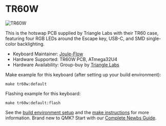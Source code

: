 # TR60W

![TR60W](https://i.imgur.com/Ez2T2Te.jpg)

This is the hotswap PCB supplied by Triangle Labs with their TR60 case, featuring four RGB LEDs around the Escape key, USB-C, and SMD single-color backlighting.

* Keyboard Maintainer: [Joule-Flow](https://github.com/Joule-Flow)
* Hardware Supported: TR60W PCB, ATmega32U4
* Hardware Availability: Group-buy by [Triangle Labs](https://geekhack.org/index.php?topic=96378.0)

Make example for this keyboard (after setting up your build environment):

    make tr60w:default

Flashing example for this keyboard:

    make tr60w:default:flash

See the [build environment setup](https://docs.qmk.fm/#/getting_started_build_tools) and the [make instructions](https://docs.qmk.fm/#/getting_started_make_guide) for more information. Brand new to QMK? Start with our [Complete Newbs Guide](https://docs.qmk.fm/#/newbs).
